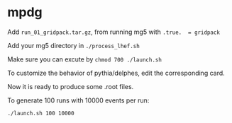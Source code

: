 # mpdg

Add ```run_01_gridpack.tar.gz```, from running mg5 with ```.true.  = gridpack```

Add your mg5 directory in ```./process_lhef.sh```

Make sure you can excute by ```chmod 700 ./launch.sh```

To customize the behavior of pythia/delphes, edit the corresponding card.

Now it is ready to produce some .root files.

To generate 100 runs with 10000 events per run:
```bash
./launch.sh 100 10000
```
